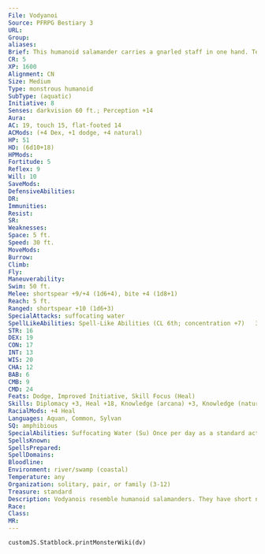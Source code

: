```yaml
---
File: Vodyanoi
Source: PFRPG Bestiary 3
URL: 
Group: 
aliases: 
Brief: This humanoid salamander carries a gnarled staff in one hand. Tendrils drape its chin, resembling the beard of an eccentric hermit.
CR: 5
XP: 1600
Alignment: CN
Size: Medium
Type: monstrous humanoid
SubType: (aquatic)
Initiative: 8
Senses: darkvision 60 ft.; Perception +14
Aura: 
AC: 19, touch 15, flat-footed 14
ACMods: (+4 Dex, +1 dodge, +4 natural)
HP: 51
HD: (6d10+18)
HPMods: 
Fortitude: 5
Reflex: 9
Will: 10
SaveMods: 
DefensiveAbilities: 
DR: 
Immunities: 
Resist: 
SR: 
Weaknesses: 
Space: 5 ft.
Speed: 30 ft.
MoveMods: 
Burrow: 
Climb: 
Fly: 
Maneuverability: 
Swim: 50 ft.
Melee: shortspear +9/+4 (1d6+4), bite +4 (1d8+1)
Reach: 5 ft.
Ranged: shortspear +10 (1d6+3)
SpecialAttacks: suffocating water
SpellLikeAbilities: Spell-Like Abilities (CL 6th; concentration +7)   3/day- control water, dancing lights, grease (DC 12), hydraulic push* (DC 12), water breathing   1/day-aqueous orb* (DC 14), neutralize poison, remove disease
STR: 16
DEX: 19
CON: 17
INT: 13
WIS: 20
CHA: 12
BAB: 6
CMB: 9
CMD: 24
Feats: Dodge, Improved Initiative, Skill Focus (Heal)
Skills: Diplomacy +3, Heal +18, Knowledge (arcana) +3, Knowledge (nature) +5, Perception +14, Sense Motive +11, Swim +18
RacialMods: +4 Heal
Languages: Aquan, Common, Sylvan
SQ: amphibious
SpecialAbilities: Suffocating Water (Su) Once per day as a standard action, a vodyanoi can cause the water surrounding it up to a radius of 30 feet to grow thick and slimy, making it difficult for water-breathing creatures within the area other than vodyanois to breathe. A vodyanoi can control narrow currents of breathable water to provide oxygen to up to 3 other creatures in the area of effect-vodyanois themselves are immune to this effect. All other creatures in an area of suffocating water must hold their breath or risk suffocation. Once created, an area of suffocating water does not move-it persists for a number of minutes equal to the vodyanoi's Hit Dice. The slimy water does not impact swim speeds or visibility in any significant manner. A creature can make a DC 20 Perception check to notice the difference between suffocating water and any normal water that may surround it.
SpellsKnown: 
SpellsPrepared: 
SpellDomains: 
Bloodline: 
Environment: river/swamp (coastal)
Temperature: any
Organization: solitary, pair, or family (3-12)
Treasure: standard
Description: Vodyanois resemble humanoid salamanders. They have short noses, bulging eyes, and broad mouths covered with thickets of fleshy tendrils. Skin color varies wildly depending on the climate and terrain, from drab greens and grays to vibrant oranges and reds. Vodyanois stand roughly 5-1/2 feet tall and weigh just over 100 pounds. They can live up to 120 years.  Vodyanois are well known as enemies to boggards- another amphibious race often encountered in proximity to vodyanoi lands. While vodyanois themselves are rarely evil, they are capricious and often quick to anger, particularly when they feel their territories have been intruded upon. Their hatred of boggards is another sure way to arouse their anger-a vodyanoi who suspects one of boggard collusion will often attack on sight. Those who live in close proximity to vodyanoi tribes learn quickly to leave the folk alone, and when visits or intrusions into vodyanoi lands are necessary (such as when one might need to seek out a vodyanoi for aid in curing a disease), gifts of magic potions and exotic fruits are highly recommended.
Race: 
Class: 
MR: 
---
```

```dataviewjs
customJS.Statblock.printMonsterWiki(dv)
```
